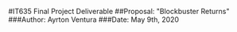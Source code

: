 #IT635 Final Project Deliverable
##Proposal: "Blockbuster Returns"
###Author: Ayrton Ventura
###Date: May 9th, 2020

